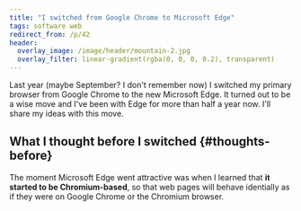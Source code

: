 ```yaml
---
title: "I switched from Google Chrome to Microsoft Edge"
tags: software web
redirect_from: /p/42
header:
  overlay_image: /image/header/mountain-2.jpg
  overlay_filter: linear-gradient(rgba(0, 0, 0, 0.2), transparent)
---
```


Last year (maybe September? I don't remember now) I switched my primary browser from Google Chrome to the new Microsoft Edge. It turned out to be a wise move and I've been with Edge for more than half a year now. I'll share my ideas with this move.

## What I thought before I switched {#thoughts-before}

The moment Microsoft Edge went attractive was when I learned that **it started to be Chromium-based**, so that web pages will behave identially as if they were on Google Chrome or the Chromium browser.
